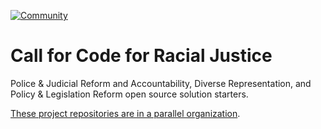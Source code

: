 [![Community](https://img.shields.io/badge/Join-Community-blue.svg)](https://developer.ibm.com/callforcode/racial-justice/get-started/)

# Call for Code for Racial Justice

Police &amp; Judicial Reform and Accountability, Diverse Representation, and Policy &amp; Legislation Reform open source solution starters.

[These project repositories are in a parallel organization](https://github.com/Call-for-Code-for-Racial-Justice).
